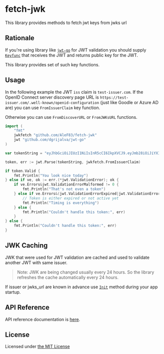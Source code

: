 # fetch-jwk

This library provides methods to fetch jwt keys from jwks url

## Rationale

If you're using library like [`jwt-go`](https://github.com/dgrijalva/jwt-go) for JWT validation you should supply [`Keyfunc`](https://godoc.org/github.com/dgrijalva/jwt-go#Keyfunc) that receives the JWT and returns public key for the JWT.

This library provides set of such key functions.

## Usage

In the following example the JWT `iss` claim is `test-issuer.com`. If the OpenID Connect server discovery page URL is `https://test-issuer.com/.well-known/openid-configuration` (just like Goodle or Azure AD are) you can use `FromIssuerClaim` key function.

Otherwise you can use `FromDiscoverURL` or `FromJWKsURL` functions.

```go
import (
    "fmt"
    jwkfetch "github.com/AleF83/fetch-jwk"
    jwt "github.com/dgrijalva/jwt-go"
)

var tokenString = "eyJhbGciOiJIUzI1NiIsInR5cCI6IkpXVCJ9.eyJmb28iOiJiYXIiLCJleHAiOjE1MDAwLCJpc3MiOiJ0ZXN0LWlzc3Vlci5jb20iLCJhdWQiOiJ0ZXMtYXVkaWVuY2UifQ.dOUobGY8J6yxll7hGMWyQ9sVPsrCIjVNuFB1gsMhF4s"

token, err := jwt.Parse(tokenString, jwkfetch.FromIssuerClaim)

if token.Valid {
    fmt.Println("You look nice today")
} else if ve, ok := err.(*jwt.ValidationError); ok {
    if ve.Errors&jwt.ValidationErrorMalformed != 0 {
        fmt.Println("That's not even a token")
    } else if ve.Errors&(jwt.ValidationErrorExpired|jwt.ValidationErrorNotValidYet) != 0 {
        // Token is either expired or not active yet
        fmt.Println("Timing is everything")
    } else {
        fmt.Println("Couldn't handle this token:", err)
    }
} else {
    fmt.Println("Couldn't handle this token:", err)
}

```

## JWK Caching

JWK that were used for JWT validation are cached and used to validate another JWT with same issuer.

> Note: JWK are being changed usually every 24 hours. So the library refreshes the cache automatically every 24 hours.

If issuer or jwks_url are known in advance use [`Init`](https://godoc.org/github.com/AleF83/fetch-jwk#Init) method during your app startup.

## API Reference

API reference documentation is [here](https://godoc.org/github.com/AleF83/fetch-jwk).

## License

Licensed under [the MIT License](LICENSE)
